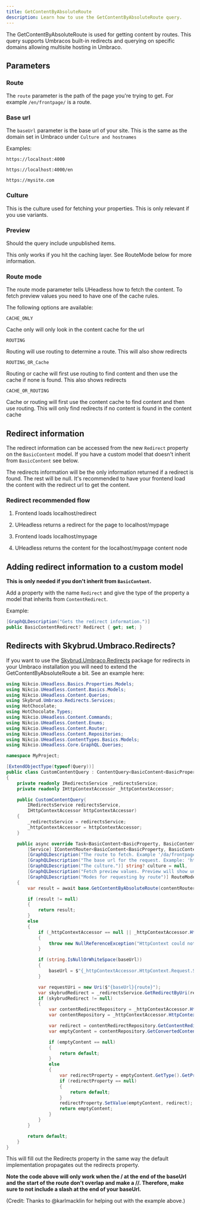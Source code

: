 ```yaml
---
title: GetContentByAbsoluteRoute
description: Learn how to use the GetContentByAbsoluteRoute query.
---
```


The GetContentByAbsoluteRoute is used for getting content by routes.
This query supports Umbracos built-in redirects and querying on specific domains allowing multisite hosting in Umbraco.

## Parameters

### Route
The `route` parameter is the path of the page you're trying to get. For example `/en/frontpage/` is a route.

### Base url
The `baseUrl` parameter is the base url of your site. This is the same as the domain set in Umbraco under `Culture and hostnames`

Examples:
```
https://localhost:4000
```

```
https://localhost:4000/en
```

```
https://mysite.com
```


### Culture
This is the culture used for fetching your properties. This is only relevant if you use variants.

### Preview
Should the query include unpublished items.

This only works if you hit the caching layer. See RouteMode below for more information.


### Route mode
The route mode parameter tells UHeadless how to fetch the content. 
To fetch preview values you need to have one of the cache rules.

The following options are available:

```
CACHE_ONLY
```
Cache only will only look in the content cache for the url

```
ROUTING
```
Routing will use routing to determine a route. This will also show redirects

```
ROUTING_OR_Cache
```
Routing or cache will first use routing to find content and then use the cache if none is found. This also shows redirects

```
CACHE_OR_ROUTING
```
Cache or routing will first use the content cache to find content and then use routing. This will only find redirects if no content is found in the content cache


## Redirect information

The redirect information can be accessed from the new `Redirect` property on the `BasicContent` model. If you have a custom model that doesn't inherit from `BasicContent` see below.

The redirects information will be the only information returned if a redirect is found. The rest will be null. It's recommended to have your frontend load the content with the redirect url to get the content.

### Redirect recommended flow

1. Frontend loads localhost/redirect

2. UHeadless returns a redirect for the page to localhost/mypage

3. Frontend loads localhost/mypage

4. UHeadless returns the content for the localhost/mypage content node

## Adding redirect information to a custom model

**This is only needed if you don't inherit from `BasicContent`.**

Add a property with the name `Redirect` and give the type of the property a model that inherits from `ContentRedirect`.

Example:
```csharp
[GraphQLDescription("Gets the redirect information.")]
public BasicContentRedirect? Redirect { get; set; }
```

## Redirects with Skybrud.Umbraco.Redirects?

If you want to use the [Skybrud.Umbraco.Redirects](https://github.com/skybrud/Skybrud.Umbraco.Redirects) package for redirects in your Umbraco installation you will need to extend the GetContentByAbsoluteRoute a bit. See an example here:

```csharp
using Nikcio.UHeadless.Basics.Properties.Models;
using Nikcio.UHeadless.Content.Basics.Models;
using Nikcio.UHeadless.Content.Queries;
using Skybrud.Umbraco.Redirects.Services;
using HotChocolate;
using HotChocolate.Types;
using Nikcio.UHeadless.Content.Commands;
using Nikcio.UHeadless.Content.Enums;
using Nikcio.UHeadless.Content.Router;
using Nikcio.UHeadless.Content.Repositories;
using Nikcio.UHeadless.ContentTypes.Basics.Models;
using Nikcio.UHeadless.Core.GraphQL.Queries;

namespace MyProject;

[ExtendObjectType(typeof(Query))]
public class CustomContentQuery : ContentQuery<BasicContent<BasicProperty, BasicContentType, BasicContentRedirect>, BasicProperty, BasicContentRedirect>
{
    private readonly IRedirectsService _redirectsService;
    private readonly IHttpContextAccessor _httpContextAccessor;

    public CustomContentQuery(
        IRedirectsService redirectsService,
        IHttpContextAccessor httpContextAccessor)
    {
        _redirectsService = redirectsService;
        _httpContextAccessor = httpContextAccessor;
    }

    public async override Task<BasicContent<BasicProperty, BasicContentType, BasicContentRedirect>?> GetContentByAbsoluteRoute(
        [Service] IContentRouter<BasicContent<BasicProperty, BasicContentType, BasicContentRedirect>, BasicProperty, BasicContentRedirect> contentRouter,
        [GraphQLDescription("The route to fetch. Example '/da/frontpage/'.")] string route,
        [GraphQLDescription("The base url for the request. Example: 'https://localhost:4000'. Default is the current domain")] string baseUrl = "",
        [GraphQLDescription("The culture.")] string? culture = null,
        [GraphQLDescription("Fetch preview values. Preview will show unpublished items.")] bool preview = false,
        [GraphQLDescription("Modes for requesting by route")] RouteMode routeMode = RouteMode.Routing)
    {
        var result = await base.GetContentByAbsoluteRoute(contentRouter, route, baseUrl, culture, preview, routeMode);

        if (result != null)
        {
            return result;
        }
        else
        {
            if (_httpContextAccessor == null || _httpContextAccessor.HttpContext == null)
            {
                throw new NullReferenceException("HttpContext could not be found");
            }

            if (string.IsNullOrWhiteSpace(baseUrl))
            {
                baseUrl = $"{_httpContextAccessor.HttpContext.Request.Scheme}://{_httpContextAccessor.HttpContext.Request.Host.Host}";
            }

            var requestUri = new Uri($"{baseUrl}{route}");
            var skybrudRedirect = _redirectsService.GetRedirectByUri(requestUri);
            if (skybrudRedirect != null)
            {
                var contentRedirectRepository = _httpContextAccessor.HttpContext.RequestServices.GetRequiredService<IContentRedirectRepository<BasicContentRedirect>>();
                var contentRepository = _httpContextAccessor.HttpContext.RequestServices.GetRequiredService<IContentRepository<BasicContent<BasicProperty, BasicContentType, BasicContentRedirect>, BasicProperty>>();

                var redirect = contentRedirectRepository.GetContentRedirect(new CreateContentRedirect(skybrudRedirect.Destination.FullUrl, skybrudRedirect.IsPermanent));
                var emptyContent = contentRepository.GetConvertedContent(null, null);

                if (emptyContent == null)
                {
                    return default;
                }
                else
                {
                    var redirectProperty = emptyContent.GetType().GetProperty(nameof(BasicContent.Redirect), typeof(BasicContentRedirect));
                    if (redirectProperty == null)
                    {
                        return default;
                    }
                    redirectProperty.SetValue(emptyContent, redirect);
                    return emptyContent;
                }
            }
        }

        return default;
    }
}
```

This will fill out the Redirects property in the same way the default implementation propagates out the redirects property.

**Note the code above will only work when the / at the end of the baseUrl and the start of the route don't overlap and make a //. Therefore, make sure to not include a slash at the end of your baseUrl.**

(Credit: Thanks to @karlmacklin for helping out with the example above.)